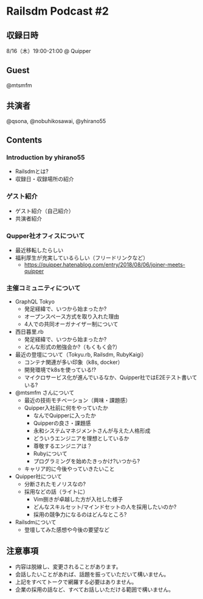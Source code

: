# Railsdm Podcast \#2

## 収録日時

8/16（木）19:00-21:00 @ Quipper

## Guest

@mtsmfm

## 共演者

@qsona, @nobuhikosawai, @yhirano55

## Contents

### Introduction by yhirano55

* Railsdmとは?
* 収録日・収録場所の紹介

### ゲスト紹介

* ゲスト紹介（自己紹介）
* 共演者紹介

### Qupper社オフィスについて

* 最近移転したらしい
* 福利厚生が充実しているらしい（フリードリンクなど）
    * https://quipper.hatenablog.com/entry/2018/08/06/joiner-meets-quipper

### 主催コミュニティについて

* GraphQL Tokyo
    * 発足経緯で、いつから始まったか?
    * オープンスペース方式を取り入れた理由
    * 4人での共同オーガナイザー制について
* 西日暮里.rb
    * 発足経緯で、いつから始まったか?
    * どんな形式の勉強会か?（もくもく会?）
* 最近の登壇について（Tokyu.rb, Railsdm, RubyKaigi）
    * コンテナ関連が多い印象（k8s, docker）
    * 開発環境でk8sを使っている!?
    * マイクロサービス化が進んでいるなか、Quipper社ではE2Eテスト書いている?
* @mtsmfm さんについて
    * 最近の技術モチベーション（興味・課題感）
    * Quipper入社前に何をやっていたか
        * なんでQuipperに入ったか
        * Quipperの良さ・課題感
        * 永和システムマネジメントさんが与えた人格形成
        * どういうエンジニアを理想としているか
        * 尊敬するエンジニアは？
        * Rubyについて
        * プログラミングを始めたきっかけ?いつから?
    * キャリア的に今後やっていきたいこと
* Quipper社について
    * 分断されたモノリスなの?
    * 採用などの話（ライトに）
        * Vim捌きが卓越した方が入社した様子
        * どんなスキルセット/マインドセットの人を採用したいのか?
        * 採用の競争力になるのはどんなところ?
* Railsdmについて
    * 登壇してみた感想や今後の要望など

## 注意事項

* 内容は脱線し、変更されることがあります。
* 会話したいことがあれば、話題を振っていただいて構いません。
* 上記をすべてトークで網羅する必要はありません。
* 企業の採用の話など、すべてお話しいただける範囲で構いません。
